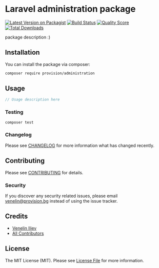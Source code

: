 # Laravel administration package

[![Latest Version on Packagist](https://img.shields.io/packagist/v/provisionbg/administration.svg?style=flat-square)](https://packagist.org/packages/provisionbg/administration)
[![Build Status](https://img.shields.io/travis/provisionbg/administration/master.svg?style=flat-square)](https://travis-ci.org/provisionbg/administration)
[![Quality Score](https://img.shields.io/scrutinizer/g/provisionbg/administration.svg?style=flat-square)](https://scrutinizer-ci.com/g/provisionbg/administration)
[![Total Downloads](https://img.shields.io/packagist/dt/provisionbg/administration.svg?style=flat-square)](https://packagist.org/packages/provisionbg/administration)

package description :)

## Installation

You can install the package via composer:

```bash
composer require provision/administration
```

## Usage

``` php
// Usage description here
```

### Testing

``` bash
composer test
```

### Changelog

Please see [CHANGELOG](CHANGELOG.md) for more information what has changed recently.

## Contributing

Please see [CONTRIBUTING](CONTRIBUTING.md) for details.

### Security

If you discover any security related issues, please email venelin@provision.bg instead of using the issue tracker.

## Credits

- [Venelin Iliev](https://veneliniliev.com/)
- [All Contributors](../../contributors)

## License

The MIT License (MIT). Please see [License File](LICENSE.md) for more information.